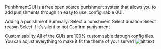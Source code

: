 PunishmentGUI is a free open source punishment system that allows you to add punishments through an easy to use, configurable GUI.

Adding a punishment
	Summary:
		Select a punishment
		Select duration
		Select reason
		Select if it's silent or not
		Confirm punishment

Customisability
	All of the GUIs are 100% customisable through config files. You can adjust everything to make it fit the theme of your server!
	![alt text](https://imgur.com/fRf3P0q.png)
